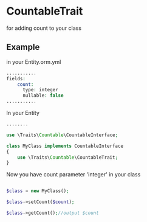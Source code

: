 CountableTrait
==============

for adding count to your class

Example
-------
in your Entity.orm.yml
```php
...........
fields:
    count:
      type: integer
      nullable: false
...........
```

In your Entity
```php
........

use \Traits\Countable\CountableInterface;

class MyClass implements CountableInterface
{
	use \Traits\Countable\CountableTrait;
}

```

Now you have count parameter 'integer' in your class
```php

$class = new MyClass();

$class->setCount($count);

$class->getCount();//output $count

```